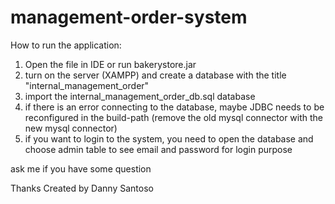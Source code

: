# management-order-system

How to run the application:
1. Open the file in IDE or run bakerystore.jar
2. turn on the server (XAMPP) and create a database with the title "internal_management_order"
3. import the internal_management_order_db.sql database
4. if there is an error connecting to the database, maybe JDBC needs to be reconfigured in the build-path (remove the old mysql connector with the new mysql connector)
5. if you want to login to the system, you need to open the database and choose admin table to see email and password for login purpose

ask me if you have some question

Thanks
Created by Danny Santoso
